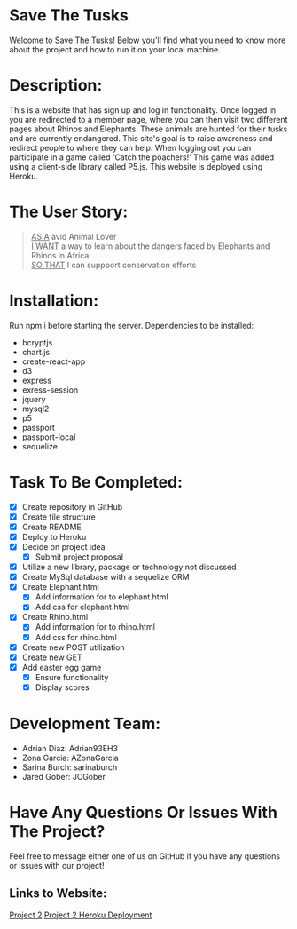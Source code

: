 # Save The Tusks
Welcome to Save The Tusks! Below you'll find what you need to know more about the project and how to run it on your local machine.

# Description:
This is a website that has sign up and log in functionality. Once logged in you are redirected to a member page, where you can then visit two different pages about Rhinos and Elephants. These animals are hunted for their tusks and are currently endangered. This site's goal is to raise awareness and redirect people to where they can help. When logging out you can participate in a game called 'Catch the poachers!' This game was added using a client-side library called P5.js. This website is deployed using Heroku.

# The User Story:
> <ins>AS A</ins> avid Animal Lover <br />
> <ins>I WANT</ins> a way to learn about the dangers faced by Elephants and Rhinos in Africa <br />
> <ins>SO THAT</ins> I can suppport conservation efforts

# Installation: 
Run npm i before starting the server. 
Dependencies to be installed:
- bcryptjs
- chart.js
- create-react-app
- d3
- express
- exress-session
- jquery
- mysql2
- p5
- passport
- passport-local
- sequelize

# Task To Be Completed:
- [x] Create repository in GitHub
- [x] Create file structure
- [x] Create README
- [x] Deploy to Heroku
- [x] Decide on project idea
    - [x] Submit project proposal
- [x] Utilize a new library, package or technology not discussed
- [x] Create MySql database with a sequelize ORM
- [x] Create Elephant.html
    - [x] Add information for to elephant.html
    - [x] Add css for elephant.html
- [x] Create Rhino.html
    - [x] Add information for to rhino.html
    - [x] Add css for rhino.html
- [x] Create new POST utilization
- [x] Create new GET
- [x] Add easter egg game
    - [x] Ensure functionality
    - [x] Display scores

# Development Team:
- Adrian Diaz: Adrian93EH3 <br />
- Zona Garcia: AZonaGarcia <br />
- Sarina Burch: sarinaburch <br />
- Jared Gober: JCGober <br />

# Have Any Questions Or Issues With The Project?
Feel free to message either one of us on GitHub if you have any questions or issues with our project!

## Links to Website:

[Project 2](https://github.com/Adrian93EH3/Project-2)
[Project 2 Heroku Deployment](https://murmuring-atoll-31167.herokuapp.com/)
